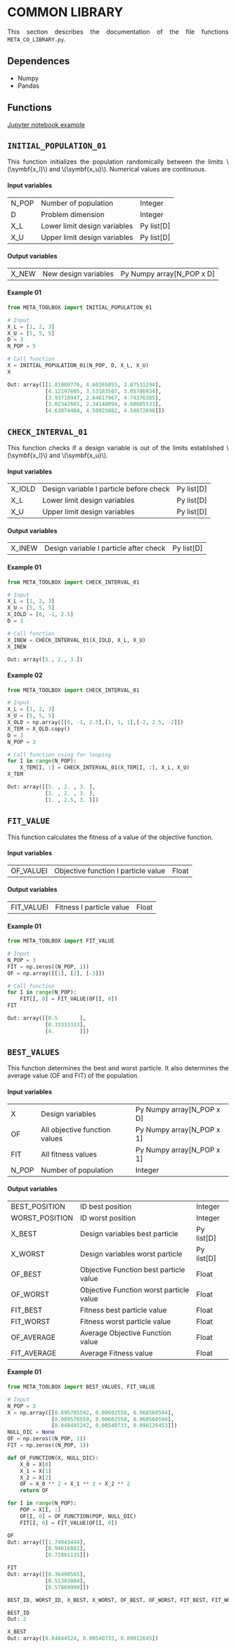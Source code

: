<!--Don't delete ths script-->
<script src = "https://polyfill.io/v3/polyfill.min.js?features=es6"></script>
<script id = "MathJax-script" async src="https://cdn.jsdelivr.net/npm/mathjax@3/es5/tex-mml-chtml.js"></script>
<!--Don't delete ths script-->

<h1>COMMON LIBRARY</h1>

<p align = "justify">
This section describes the documentation of the file functions <code>META_CO_LIBRARY.py</code>.
</p>

<h2>Dependences</h2>

<ul>
    <li>Numpy</li>
    <li>Pandas</li>
</ul>

<h2>Functions</h2>

<p align = "justify">
<a href="https://wmpjrufg.github.io/META_TOOLBOX/CO.html" target="_blank">Jupyter notebook example</a>
</p>


<h2><b><code>INITIAL_POPULATION_01</code></b></h2>
<p align = "justify">
This function initializes the population randomically between the limits \(\symbf{x_l}\) and \(\symbf{x_u}\). Numerical values are continuous.
</p>

<h4>Input variables</h4>

<table style = "width:100%">
<tr>
<td>N_POP</td>
<td>Number of population</td>
<td>Integer</td>
</tr>
<tr>
<td>D</td>
<td>Problem dimension</td>
<td>Integer</td>
</tr>
<tr>
<td>X_L</td>
<td>Lower limit design variables</td>
<td>Py list[D]</td>
</tr>
<tr>
<td>X_U</td>
<td>Upper limit design variables</td>
<td>Py list[D]</td>
</tr>
</table>

<h4>Output variables</h4>

<table style = "width:100%">
<tr>
<td>X_NEW</td>
<td>New design variables</td>
<td>Py Numpy array[N_POP x D]</td>
</tr>
</table>

#### Example 01

```python 
from META_TOOLBOX import INITIAL_POPULATION_01

# Input
X_L = [1, 2, 3]
X_U = [5, 5, 5]
D = 3
N_POP = 5

# Call function
X = INITIAL_POPULATION_01(N_POP, D, X_L, X_U)
X

Out: array([[1.81080776, 4.60365055, 3.87531294],
            [4.12197605, 3.53183507, 3.05786934],
            [3.93710947, 2.64617967, 4.74376385],
            [3.02342665, 2.34148094, 4.60085533],
            [4.63074404, 4.50925082, 4.50872698]])
```

<!--New function-->
<!--New function-->

<h2><b><code>CHECK_INTERVAL_01</code></b></h2>
<p align = "justify">
This function checks if a design variable is out of the limits established \(\symbf{x_l}\) and \(\symbf{x_u}\).
</p>

<h4>Input variables</h4>

<table style = "width:100%">
<tr>
<td>X_IOLD</td>
<td>Design variable I particle before check</td>
<td>Py list[D]</td>
</tr>
<tr>
<td>X_L</td>
<td>Lower limit design variables</td>
<td>Py list[D]</td>
</tr>
<tr>
<td>X_U</td>
<td>Upper limit design variables</td>
<td>Py list[D]</td>
</tr>
</table>

<h4>Output variables</h4>

<table style = "width:100%">
<tr>
<td>X_INEW</td>
<td>Design variable I particle after check</td>
<td>Py list[D]</td>
</tr>
</table>

#### Example 01

```python 
from META_TOOLBOX import CHECK_INTERVAL_01

# Input
X_L = [1, 2, 3]
X_U = [5, 5, 5]
X_IOLD = [6, -1, 2.5] 
D = 3

# Call function
X_INEW = CHECK_INTERVAL_01(X_IOLD, X_L, X_U)
X_INEW

Out: array([5., 2., 3.])
```

#### Example 02

```python 
from META_TOOLBOX import CHECK_INTERVAL_01

# Input
X_L = [1, 2, 3]
X_U = [5, 5, 5]
X_OLD = np.array([[6, -1, 2.5],[1, 1, 1],[-2, 2.5, -2]]) 
X_TEM = X_OLD.copy()
D = 3
N_POP = 3

# Call function using for looping
for I in range(N_POP):
    X_TEM[I, :] = CHECK_INTERVAL_01(X_TEM[I, :], X_L, X_U)
X_TEM

Out: array([[5. , 2. , 3. ],
            [1. , 2. , 3. ],
            [1. , 2.5, 3. ]])
```
<!--New function-->
<!--New function-->

<h2><b><code>FIT_VALUE</code></b></h2>
<p align = "justify">
This function calculates the fitness of a value of the objective function.
</p>

<h4>Input variables</h4>

<table style = "width:100%">
<tr>
<td>OF_VALUEI</td>
<td>Objective function I particle value</td>
<td>Float</td>
</tr>
</table>

<h4>Output variables</h4>

<table style = "width:100%">
<tr>
<td>FIT_VALUEI</td>
<td>Fitness I particle value</td>
<td>Float</td>
</tr>
</table>

#### Example 01

```python 
from META_TOOLBOX import FIT_VALUE

# Input
N_POP = 3
FIT = np.zeros((N_POP, 1))
OF = np.array([[1], [2], [-3]])

# Call function
for I in range(N_POP):
    FIT[I, 0] = FIT_VALUE(OF[I, 0])
FIT

Out: array([[0.5       ],
            [0.33333333],
            [4.        ]])
```

<!--New function-->
<!--New function-->

<h2><b><code>BEST_VALUES</code></b></h2>
<p align = "justify">
This function determines the best and worst particle. It also determines the average value (OF and FIT) of the population.
</p>

<h4>Input variables</h4>

<table style = "width:100%">
<tr>
<td>X</td>
<td>Design variables</td>
<td>Py Numpy array[N_POP x D]</td>
</tr>
<tr>
<td>OF</td>
<td>All objective function values</td>
<td>Py Numpy array[N_POP x 1]</td>
</tr>
<tr>
<td>FIT</td>
<td>All fitness values</td>
<td>Py Numpy array[N_POP x 1]</td>
</tr>
<tr>
<td>N_POP</td>
<td>Number of population</td>
<td>Integer</td>
</tr>
</table>

<h4>Output variables</h4>

<table style = "width:100%">
<tr>
<td>BEST_POSITION</td>
<td>ID best position</td>
<td>Integer</td>
</tr>
<tr>
<td>WORST_POSITION</td>
<td>ID worst position</td>
<td>Integer</td>
</tr>
<tr>
<td>X_BEST</td>
<td>Design variables best particle</td>
<td>Py list[D]</td>
</tr>
<tr>
<td>X_WORST</td>
<td>Design variables worst particle</td>
<td>Py list[D]</td>
</tr>
<tr>
<td>OF_BEST</td>
<td>Objective Function best particle value</td>
<td>Float</td>
</tr>
<tr>
<td>OF_WORST</td>
<td>Objective Function worst particle value</td>
<td>Float</td>
</tr>
<tr>
<td>FIT_BEST</td>
<td>Fitness best particle value</td>
<td>Float</td>
</tr>
<tr>
<td>FIT_WORST</td>
<td>Fitness worst particle value</td>
<td>Float</td>
</tr>
<tr>
<td>OF_AVERAGE</td>
<td>Average Objective Function value</td>
<td>Float</td>
</tr>
<tr>
<td> FIT_AVERAGE</td>
<td>Average Fitness value</td>
<td>Float</td>
</tr>
</table>

#### Example 01

```python 
from META_TOOLBOX import BEST_VALUES, FIT_VALUE

# Input
N_POP = 3
X = np.array([[0.895705592, 0.00602558, 0.968560594],
              [0.089570559, 0.00602558, 0.968560594],
              [0.848445242, 0.00540733, 0.090126453]])
NULL_DIC = None
OF = np.zeros((N_POP, 1))
FIT = np.zeros((N_POP, 1))

def OF_FUNCTION(X, NULL_DIC):
    X_0 = X[0]
    X_1 = X[1]
    X_2 = X[2]
    OF = X_0 ** 2 + X_1 ** 2 + X_2 ** 2
    return OF

for I in range(N_POP):
    POP = X[I, :]
    OF[I, 0] = OF_FUNCTION(POP, NULL_DIC)
    FIT[I, 0] = FIT_VALUE(OF[I, 0])

OF
Out: array([[1.74043444],
            [0.94616882],
            [0.72801135]])

FIT
Out: array([[0.36490565],
            [0.51383004],
            [0.57869990]])

BEST_ID, WORST_ID, X_BEST, X_WORST, OF_BEST, OF_WORST, FIT_BEST, FIT_WORST, OF_AVERAGE, FIT_AVERAGE = BEST_VALUES(X, OF, FIT, N_POP)

BEST_ID
Out: 2

X_BEST
Out: array([0.84844524, 0.00540733, 0.09012645])
```